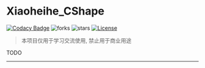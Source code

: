 # Xiaoheihe_CShape

[![Codacy Badge][codacy_b]][codacy]
![forks][forks_b]
![stars][stars_b]
[![License][license_b]][license]

> 本项目仅用于学习交流使用, 禁止用于商业用途

TODO

---

[codacy_b]: https://app.codacy.com/project/badge/Grade/1e5ce3bc4031488a860cdc2aa3b98750
[codacy]: https://www.codacy.com/gh/chr233/Xiaoheihe_CShape/dashboard
[forks_b]: https://img.shields.io/github/forks/chr233/Xiaoheihe_CShape
[stars_b]: https://img.shields.io/github/stars/chr233/Xiaoheihe_CShape
[license]: https://github.com/chr233/Xiaoheihe_CShape/blob/master/license
[license_b]: https://img.shields.io/github/license/chr233/Xiaoheihe_CShape
